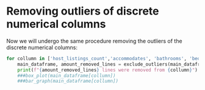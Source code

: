 # Removing outliers of discrete numerical columns

Now we will undergo the same procedure removing the outliers of the discrete numerical columns:

```python
for collumn in ['host_listings_count','accommodates', 'bathrooms', 'beds','bedrooms', 'minimum_nights'] :
    main_dataframe, amount_removed_lines = exclude_outliers(main_dataframe, collumn)
    print(f"{amount_removed_lines} lines were removed from {collumn}")
    ###box_plot(main_dataframe[collumn])
    ###bar_graph(main_dataframe[collumn])
```
